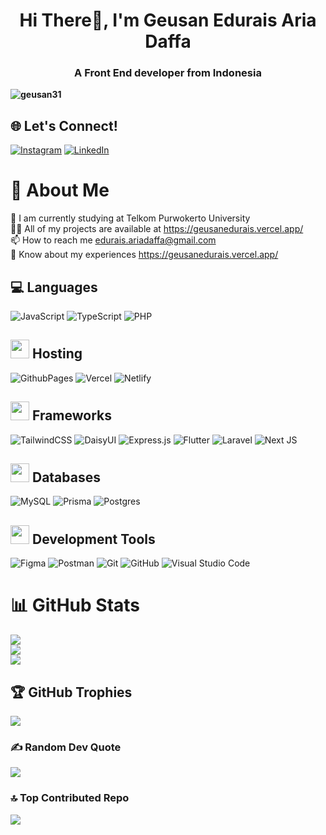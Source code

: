 <h1 align="center">Hi There👋, I'm Geusan Edurais Aria Daffa</h1>
<h3 align="center">A Front End developer from Indonesia</h3>

**<p align="left"> <img src="https://komarev.com/ghpvc/?username=geusan31&label=Profile%20views&color=0e75b6&style=flat" alt="geusan31" /> </p>**

## 🌐 Let's Connect!
[![Instagram](https://img.shields.io/badge/Instagram-%23E4405F.svg?logo=Instagram&logoColor=white)](https://instagram.com/https://www.instagram.com/raissan_31/) [![LinkedIn](https://img.shields.io/badge/LinkedIn-%230077B5.svg?logo=linkedin&logoColor=white)](https://linkedin.com/in/geusanedurais) 


# 💫 About Me
🌱 I am currently studying at Telkom Purwokerto University<br>👨‍💻 All of my projects are available at https://geusanedurais.vercel.app/<br>📫 How to reach me edurais.ariadaffa@gmail.com<br>📄 Know about my experiences https://geusanedurais.vercel.app/

## 💻 Languages
![JavaScript](https://img.shields.io/badge/javascript-%23323330.svg?style=for-the-badge&logo=javascript&logoColor=%23F7DF1E) ![TypeScript](https://img.shields.io/badge/typescript-%23007ACC.svg?style=for-the-badge&logo=typescript&logoColor=white) ![PHP](https://img.shields.io/badge/php-%23777BB4.svg?style=for-the-badge&logo=php&logoColor=white) 

##  <img width="30" src="https://github.com/user-attachments/assets/b628a10a-e4da-47f7-a90e-6db83eb6fc03"></img> Hosting
![GithubPages](https://img.shields.io/badge/github%20pages-121013?style=for-the-badge&logo=github&logoColor=white) ![Vercel](https://img.shields.io/badge/vercel-%23000000.svg?style=for-the-badge&logo=vercel&logoColor=white) ![Netlify](https://img.shields.io/badge/netlify-%23000000.svg?style=for-the-badge&logo=netlify&logoColor=#00C7B7)

##  <img width="30" src="https://github.com/user-attachments/assets/41655859-4dc0-4129-a110-7e63baa3487f"></img> Frameworks
![TailwindCSS](https://img.shields.io/badge/tailwindcss-%2338B2AC.svg?style=for-the-badge&logo=tailwind-css&logoColor=white) ![DaisyUI](https://img.shields.io/badge/daisyui-5A0EF8?style=for-the-badge&logo=daisyui&logoColor=white) ![Express.js](https://img.shields.io/badge/express.js-%23404d59.svg?style=for-the-badge&logo=express&logoColor=%2361DAFB) ![Flutter](https://img.shields.io/badge/Flutter-%2302569B.svg?style=for-the-badge&logo=Flutter&logoColor=white) ![Laravel](https://img.shields.io/badge/laravel-%23FF2D20.svg?style=for-the-badge&logo=laravel&logoColor=white) ![Next JS](https://img.shields.io/badge/Next-black?style=for-the-badge&logo=next.js&logoColor=white) 

##  <img width="30" src="https://github.com/user-attachments/assets/2d601222-9959-42fb-a17f-2401cdce2583"></img> Databases
![MySQL](https://img.shields.io/badge/mysql-4479A1.svg?style=for-the-badge&logo=mysql&logoColor=white) ![Prisma](https://img.shields.io/badge/Prisma-3982CE?style=for-the-badge&logo=Prisma&logoColor=white) ![Postgres](https://img.shields.io/badge/postgres-%23316192.svg?style=for-the-badge&logo=postgresql&logoColor=white) 

##  <img width="30" src="https://github.com/user-attachments/assets/4387b9d5-a00c-4ae9-b0cb-639ede4c4b06"></img> Development Tools
![Figma](https://img.shields.io/badge/figma-%23F24E1E.svg?style=for-the-badge&logo=figma&logoColor=white) ![Postman](https://img.shields.io/badge/Postman-FF6C37?style=for-the-badge&logo=postman&logoColor=white) ![Git](https://img.shields.io/badge/git-%23F05033.svg?style=for-the-badge&logo=git&logoColor=white) ![GitHub](https://img.shields.io/badge/github-%23121011.svg?style=for-the-badge&logo=github&logoColor=white) ![Visual Studio Code](https://img.shields.io/badge/Visual%20Studio%20Code-0079CA?style=for-the-badge&logo=visualstudiocode)




# 📊 GitHub Stats
![](https://github-readme-stats.vercel.app/api?username=Geusan31&theme=tokyonight&hide_border=false&include_all_commits=true&count_private=true)<br/>
![](https://github-readme-streak-stats.herokuapp.com/?user=Geusan31&theme=tokyonight&hide_border=false)<br/>
![](https://github-readme-stats.vercel.app/api/top-langs/?username=Geusan31&theme=tokyonight&hide_border=false&include_all_commits=true&count_private=true&layout=compact)

## 🏆 GitHub Trophies
![](https://github-profile-trophy.vercel.app/?username=Geusan31&theme=tokyonight&no-frame=false&no-bg=false&margin-w=4)

### ✍️ Random Dev Quote
![](https://quotes-github-readme.vercel.app/api?type=horizontal&theme=tokyonight)

### 🔝 Top Contributed Repo
![](https://github-contributor-stats.vercel.app/api?username=Geusan31&limit=5&theme=tokyonight&combine_all_yearly_contributions=true)

<!-- Proudly created with GPRM ( https://gprm.itsvg.in ) -->
